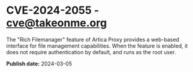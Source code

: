 # CVE-2024-2055 - cve@takeonme.org

The "Rich Filemanager" feature of Artica Proxy provides a web-based interface for file management capabilities. When the feature is enabled, it does not require authentication by default, and runs as the root user.

**Publish date:** 2024-03-05

